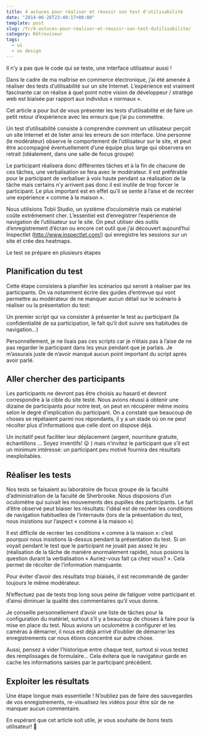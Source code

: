 ```yaml
--- 
title: 4 astuces pour réaliser et réussir son test d'utilisabilité
date: "2014-06-26T23:40:17+00:00"
template: post
slug: /fr/4-astuces-pour-realiser-et-reussir-son-test-dutilisabilite/
category: Rétroviseur
tags:
  - ui
  - ux design
---
```


Il n&rsquo;y a pas que le code qui se teste, une interface utilisateur aussi !

Dans le cadre de ma maîtrise en commerce électronique, j&rsquo;ai été amenée à réaliser des tests d&rsquo;utilisabilité sur un site Internet. L&rsquo;expérience est vraiment fascinante car on réalise à quel point notre vision de développeur / stratège web est biaisée par rapport aux individus « normaux ».
  
Cet article a pour but de vous présenter les tests d&rsquo;utilisabilité et de faire un petit retour d&rsquo;expérience avec les erreurs que j&rsquo;ai pu commettre.

Un test d&rsquo;utilisabilité consiste à comprendre comment un utilisateur perçoit un site Internet et de lister ainsi les erreurs de son interface. Une personne (le modérateur) observe le comportement de l&rsquo;utilisateur sur le site, et peut être accompagné éventuellement d&rsquo;une équipe plus large qui observera en retrait (idéalement, dans une salle de focus groupe)

Le participant réalisera donc différentes tâches et à la fin de chacune de ces tâches, une verbalisation se fera avec le modérateur. Il est préférable pour le participant de verbaliser à voix haute pendant sa réalisation de la tâche mais certains n&rsquo;y arrivent pas donc il est inutile de trop forcer le participant. Le plus important est en effet qu&rsquo;il se sente à l&rsquo;aise et de recréer une expérience « comme à la maison ».

Nous utilisions Tobii Studio, un système d&rsquo;oculométrie mais ce matériel coûte extrêmement cher. L&rsquo;essentiel est d&rsquo;enregistrer l&rsquo;expérience de navigation de l&rsquo;utilisateur sur le site. On peut utiliser des outils d&rsquo;enregistrement d&rsquo;écran ou encore cet outil que j&rsquo;ai découvert aujourd&rsquo;hui Inspectlet (http://www.inspectlet.com/) qui enregistre les sessions sur un site et crée des heatmaps.
  
Le test se prépare en plusieurs étapes
  
## Planification du test
  
Cette étape consistera à planifier les scénarios qui seront à réaliser par les participants. On va notamment écrire des guides d&rsquo;entrevue qui vont permettre au modérateur de ne manquer aucun détail sur le scénario à réaliser ou la présentation du test:

Un premier script qui va consister à présenter le test au participant (la confidentialité de sa participation, le fait qu&rsquo;il doit suivre ses habitudes de navigation&#8230;)

Personnellement, je ne lisais pas ces scripts car je n&rsquo;étais pas à l&rsquo;aise de ne pas regarder le participant dans les yeux pendant que je parlais. Je m&rsquo;assurais juste de n&rsquo;avoir manqué aucun point important du script après avoir parlé.

## Aller chercher des participants
  
Les participants ne devront pas être choisis au hasard et devront correspondre à la cible du site testé. Nous avions réussi à obtenir une dizaine de participants pour notre test, on peut en récupérer même moins selon le degré d&rsquo;implication du participant. On a constaté que beaucoup de choses se répétaient parmi nos répondants, il y a un stade où on ne peut récolter plus d&rsquo;informations que celle dont on dispose déjà.
  
Un incitatif peut faciliter leur déplacement (argent, nourriture gratuite, échantillons &#8230; Soyez inventifs! 😛 ) mais n&rsquo;invitez le participant que s&rsquo;il est un minimum intéressé: un participant peu motivé fournira des résultats inexploitables.
  
## Réaliser les tests 
  
Nos tests se faisaient au laboratoire de focus groupe de la faculté d&rsquo;administration de la faculté de Sherbrooke. Nous disposions d&rsquo;un oculomètre qui suivait les mouvements des pupilles des participants. Le fait d&rsquo;être observé peut biaiser les résultats: l&rsquo;idéal est de recréer les conditions de navigation habituelles de l&rsquo;internaute (lors de la présentation du test, nous insistions sur l&rsquo;aspect « comme à la maison »).
  
Il est difficile de recréer les conditions « comme à la maison »: c&rsquo;est pourquoi nous insistions là-dessus pendant la présentation du test. Si on voyait pendant le test que le participant ne jouait pas assez le jeu (réalisation de la tâche de manière anormalement rapide), nous posions la question durant la verbalisation « Auriez-vous fait ça chez vous? ». Cela permet de récolter de l&rsquo;information manquante.
  
Pour éviter d&rsquo;avoir des résultats trop biaisés, il est recommandé de garder toujours le même modérateur.  

N&rsquo;effectuez pas de tests trop long sous peine de fatiguer votre participant et d&rsquo;ainsi diminuer la qualité des commentaires qu&rsquo;il vous donne.

Je conseille personnellement d&rsquo;avoir une liste de tâches pour la configuration du matériel, surtout s&rsquo;il y a beaucoup de choses à faire pour la mise en place du test. Nous avions un oculomètre à configurer et les caméras à démarrer, il nous est déjà arrivé d&rsquo;oublier de démarrer les enregistrements car nous étions concentré sur autre chose.
  
Aussi, pensez à vider l&rsquo;historique entre chaque test, surtout si vous testez des remplissages de formulaire&#8230; Cela évitera que le navigateur garde en cache les informations saisies par le participant précédent.
  
## Exploiter les résultats
  
Une étape longue mais essentielle ! N&rsquo;oubliez pas de faire des sauvegardes de vos enregistrements, re-visualisez les vidéos pour être sûr de ne manquer aucun commentaire.
  
En espérant que cet article soit utile, je vous souhaite de bons tests utilisateur! 🙂
